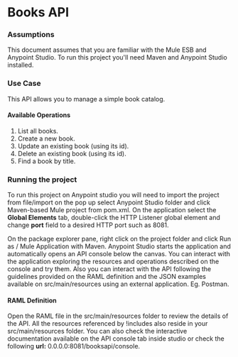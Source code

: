 # Books API #

### Assumptions ###

This document assumes that you are familiar with the Mule ESB and Anypoint Studio.
To run this project you'll need Maven and Anypoint Studio installed.

### Use Case ###  

This API allows you to manage a simple book catalog.

#### Available Operations #####

1. List all books.
2. Create a new book.
3. Update an existing book (using its id).
4. Delete an existing book (using its id).
5. Find a book by title.

### Running the project ###

To run this project on Anypoint studio you will need to import the project from file/import on the pop up select Anypoint Studio folder and click Maven-based Mule project from pom.xml.
On the application select the **Global Elements** tab, double-click the HTTP Listener global element and change **port** field to a desired HTTP port such as 8081.

On the package explorer pane, right click on the project folder and click Run as / Mule Application with Maven.
Anypoint Studio starts the application and automatically opens an API console below the canvas.
You can interact with the application exploring the resources and operations described on the console and try them.
Also you can interact with the API following the guidelines provided on the RAML definition and the JSON examples available on src/main/resources using an external application. Eg. Postman.

#### RAML Definition ####

Open the RAML file in the src/main/resources folder to review the details of the API.
All the resources referenced by !includes also reside in your src/main/resources folder.
You can also check the interactive documentation available on the API console tab inside studio or check the following 
**url:** 0.0.0.0:8081/booksapi/console.
